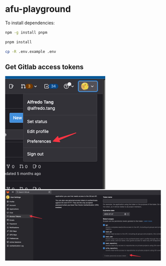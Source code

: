 # afu-playground

To install dependencies:

```bash
npm -g install pnpm
```

```bash
pnpm install

```

```bash
cp -R .env.example .env
```

## Get Gitlab access tokens
![go to preferences](./images/img-2023-05-23%20at%2005.11.14.png)
![go to access tokens](./images/img-2023-05-23%20at%2005.12.00.png)
